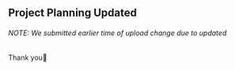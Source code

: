 <h2> Project Planning Updated </h2>
<h6>NOTE: We submitted earlier time of upload change due to updated</h6>
Thank you🚶
